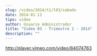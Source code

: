 ```yaml
---
slug: /video/2014/t1/l03/sabado
date: 2014-01-11
tipo: video
author: Usuario Administrador
title: "Video 03 - Trimestre 1 - 2014"
description: ""
---
```


http://player.vimeo.com/video/84074763

